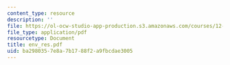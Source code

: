 ```yaml
---
content_type: resource
description: ''
file: https://ol-ocw-studio-app-production.s3.amazonaws.com/courses/12-000-solving-complex-problems-fall-2003/ba2980357e8a7b1788f2a9fbcdae3005_env_res.pdf
file_type: application/pdf
resourcetype: Document
title: env_res.pdf
uid: ba298035-7e8a-7b17-88f2-a9fbcdae3005
---
```

